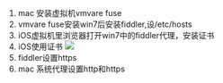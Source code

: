 1. mac 安装虚拟机vmvare fuse
2. vmvare fuse安装win7后安装fiddler,设/etc/hosts
3. iOS虚拟机里浏览器打开win7中的fiddler代理，安装证书
4. iOS使用证书
![](https://i.imgur.com/IEoeuil.png)
5. fiddler设置https
6. mac 系统代理设置http和https
